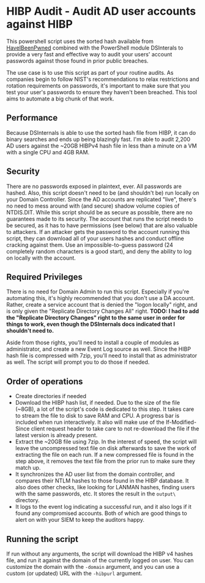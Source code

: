# HIBP Audit - Audit AD user accounts against HIBP

This powershell script uses the sorted hash available from [HaveIBeenPwned](https://haveibeenpwned.com/Passwords) combined with the PowerShell module DSInterals to provide a very fast and effective way to audit your users' account passwords against those found in prior public breaches.

The use case is to use this script as part of your routine audits.  As companies begin to follow NIST's recommendations to relax restrictions and rotation requirements on passwords, it's important to make sure that you test your user's passwords to ensure they haven't been breached.  This tool aims to automate a big chunk of that work.

## Performance
Because DSInternals is able to use the sorted hash file from HIBP, it can do binary searches and ends up being blazingly fast.  I'm able to audit 2,200 AD users against the ~20GB HIBPv4 hash file in less than a minute on a VM with a single CPU and 4GB RAM.

## Security
There are no passwords exposed in plaintext, ever.  All passwords are hashed.  Also, this script doesn't need to be (and shouldn't be) run locally on your Domain Controller.  Since the AD accounts are replicated "live", there's no need to mess around with (and secure) shadow volume copies of NTDIS.DIT.  While this script should be as secure as possible, there are no guarantees made to its security.  The account that runs the script needs to be secured, as it has to have permissions (see below) that are also valuable to attackers.  If an attacker gets the password to the account running this script, they can download all of your users hashes and conduct offline cracking against them.  Use an impossible-to-guess password (24 completely random characters is a good start), and deny the ability to log on locally with the account.

## Required Privileges
There is no need for Domain Admin to run this script.  Especially if you're automating this, it's highly recommended that you don't use a DA account.  Rather, create a service account that is denied the "logon locally" right, and is only given the "Replicate Directory Changes All" right.  **TODO: I had to add the "Replicate Directory Changes" right to the same user in order for things to work, even though the DSInternals docs indicated that I shouldn't need to.**

Aside from those rights, you'll need to install a couple of modules as administrator, and create a new Event Log source as well.  Since the HIBP hash file is compressed with 7zip, you'll need to install that as administrator as well.  The script will prompt you to do those if needed.

## Order of operations

 * Create directories if needed
 * Download the HIBP hash list, if needed.  Due to the size of the file (~8GB), a lot of the script's code is dedicated to this step.  It takes care to stream the file to disk to save RAM and CPU.  A progress bar is included when run interactively.  It also will make use of the If-Modified-Since client request header to take care to not re-download the file if the latest version is already present.
 * Extract the ~20GB file using 7zip.  In the interest of speed, the script will leave the uncompressed text file on disk afterwards to save the work of extracting the file on each run.  If a new compressed file is found in the step above, it removes the text file from the prior run to make sure they match up.
 * It synchronizes the AD user list from the domain controller, and compares their NTLM hashes to those found in the HIBP database.  It also does other checks, like looking for LANMAN hashes, finding users with the same passwords, etc.  It stores the result in the ```output\``` directory.
 * It logs to the event log indicating a successful run, and it also logs if it found any compromised accounts.  Both of which are good things to alert on with your SIEM to keep the auditors happy.

## Running the script

If run without any arguments, the script will download the HIBP v4 hashes file, and run it against the domain of the currently logged on user.  You can customize the domain with the ```-domain``` argument, and you can use a custom (or updated) URL with the ```-hibpurl``` argument.